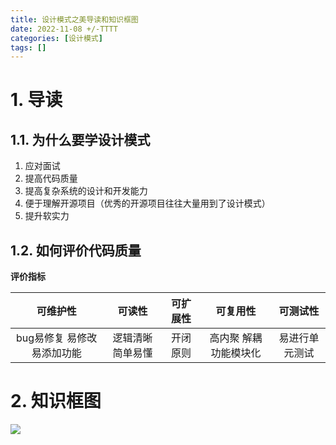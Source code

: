 ```yaml
---
title: 设计模式之美导读和知识框图
date: 2022-11-08 +/-TTTT
categories: [设计模式]
tags: []
---
```


# 1. 导读
## 1.1. 为什么要学设计模式
1. 应对面试
2. 提高代码质量
3. 提高复杂系统的设计和开发能力
4. 便于理解开源项目（优秀的开源项目往往大量用到了设计模式）
5. 提升软实力

## 1.2. 如何评价代码质量

**评价指标**

| 可维护性 | 可读性 | 可扩展性 | 可复用性 | 可测试性 |
| :-------: | :----: | :--------: | :---: | :---: |
| bug易修复 易修改 易添加功能 | 逻辑清晰 简单易懂 | 开闭原则 | 高内聚 解耦 功能模块化 | 易进行单元测试|

# 2. 知识框图
![](https://cdn.jsdelivr.net/gh/Casflawed/img-host/blog/20221112233117.png)

